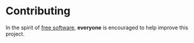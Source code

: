 # Contributing

In the spirit of [free software](http://www.fsf.org/licensing/essays/free-sw.html), **everyone** is encouraged to help improve this project.